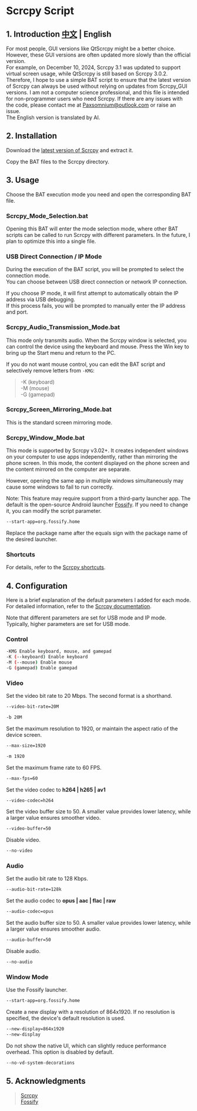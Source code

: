 # Scrcpy Script
## 1. Introduction [中文](README.md) | English
For most people, GUI versions like QtScrcpy might be a better choice.\
However, these GUI versions are often updated more slowly than the official version.\
For example, on December 10, 2024, Scrcpy 3.1 was updated to support virtual screen usage, while QtScrcpy is still based on Scrcpy 3.0.2.
Therefore, I hope to use a simple BAT script to ensure that the latest version of Scrcpy can always be used without relying on updates from Scrcpy_GUI versions.
I am not a computer science professional, and this file is intended for non-programmer users who need Scrcpy. If there are any issues with the code, please contact me at Paxsomnium@outlook.com or raise an issue.\
The English version is translated by AI.

## 2. Installation
Download the [latest version of Scrcpy](https://github.com/Genymobile/scrcpy) and extract it.

Copy the BAT files to the Scrcpy directory.

## 3. Usage

Choose the BAT execution mode you need and open the corresponding BAT file.

### Scrcpy_Mode_Selection.bat
Opening this BAT will enter the mode selection mode, where other BAT scripts can be called to run Scrcpy with different parameters. In the future, I plan to optimize this into a single file.

### USB Direct Connection / IP Mode
During the execution of the BAT script, you will be prompted to select the connection mode. \
You can choose between USB direct connection or network IP connection.

If you choose IP mode, it will first attempt to automatically obtain the IP address via USB debugging. \
If this process fails, you will be prompted to manually enter the IP address and port.

### Scrcpy_Audio_Transmission_Mode.bat
This mode only transmits audio. When the Scrcpy window is selected, you can control the device using the keyboard and mouse. Press the Win key to bring up the Start menu and return to the PC.

If you do not want mouse control, you can edit the BAT script and selectively remove letters from `-KMG`:
>-K (keyboard) \
>-M (mouse) \
>-G (gamepad)

### Scrcpy_Screen_Mirroring_Mode.bat
This is the standard screen mirroring mode.

### Scrcpy_Window_Mode.bat
This mode is supported by Scrcpy v3.02+. It creates independent windows on your computer to use apps independently, rather than mirroring the phone screen. In this mode, the content displayed on the phone screen and the content mirrored on the computer are separate.

However, opening the same app in multiple windows simultaneously may cause some windows to fail to run correctly.

Note: This feature may require support from a third-party launcher app. The default is the open-source Android launcher [Fossify](https://github.com/FossifyOrg/Launcher). If you need to change it, you can modify the script parameter.
```bash
--start-app=org.fossify.home
```
Replace the package name after the equals sign with the package name of the desired launcher.

### Shortcuts
For details, refer to the [Scrcpy shortcuts](https://github.com/Genymobile/scrcpy/blob/master/doc/shortcuts.md).

## 4. Configuration

Here is a brief explanation of the default parameters I added for each mode. \
For detailed information, refer to the [Scrcpy documentation](https://github.com/Genymobile/scrcpy/tree/master/doc).

Note that different parameters are set for USB mode and IP mode. \
Typically, higher parameters are set for USB mode.

### Control
```bash
-KMG Enable keyboard, mouse, and gamepad
-K (--keyboard) Enable keyboard
-M (--mouse) Enable mouse
-G (gamepad) Enable gamepad
```

### Video
Set the video bit rate to 20 Mbps. The second format is a shorthand.
```bash
--video-bit-rate=20M
```
```bash
-b 20M
```
Set the maximum resolution to 1920, or maintain the aspect ratio of the device screen.
```bash
--max-size=1920
```
```bash
-m 1920
```
Set the maximum frame rate to 60 FPS.
```bash
--max-fps=60
```
Set the video codec to **h264 | h265 | av1**
```bash
--video-codec=h264
```
Set the video buffer size to 50. A smaller value provides lower latency, while a larger value ensures smoother video.
```bash
--video-buffer=50
```
Disable video.
```bash
--no-video
```

### Audio
Set the audio bit rate to 128 Kbps.
```bash
--audio-bit-rate=128k
```
Set the audio codec to **opus | aac | flac | raw**
```bash
--audio-codec=opus
```
Set the audio buffer size to 50. A smaller value provides lower latency, while a larger value ensures smoother audio.
```bash
--audio-buffer=50
```
Disable audio.
```bash
--no-audio
```

### Window Mode

Use the Fossify launcher.
```bash
--start-app=org.fossify.home
```
Create a new display with a resolution of 864x1920. If no resolution is specified, the device's default resolution is used.
```bash
--new-display=864x1920
--new-display
```
Do not show the native UI, which can slightly reduce performance overhead. This option is disabled by default.
```bash
--no-vd-system-decorations
```

## 5. Acknowledgments
>[Scrcpy](https://github.com/Genymobile/scrcpy) \
>[Fossify](https://github.com/FossifyOrg/Launcher)
